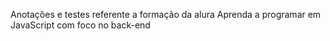 Anotações e testes referente a formação da alura Aprenda a programar em JavaScript com foco no back-end

